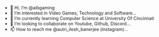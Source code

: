 - 👋 Hi, I’m @aibgaming
- 👀 I’m interested in Video Games, Technology and Software...
- 🌱 I’m currently learning Computer Science at University Of Cincinnati
- 💞️ I’m looking to collaborate on Youtube, Github, Discord...
- 📫 How to reach me @autri_ilesh_banerjee (instagram)...

<!---
aibgaming/aibgaming is a ✨ special ✨ repository because its `README.md` (this file) appears on your GitHub profile.
You can click the Preview link to take a look at your changes.
--->
